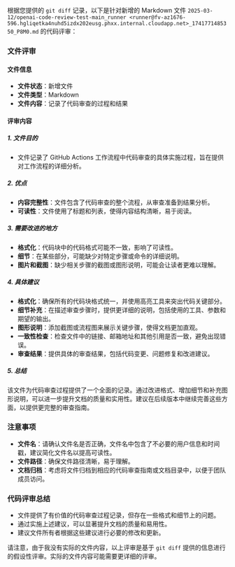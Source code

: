 根据您提供的 `git diff` 记录，以下是针对新增的 Markdown 文件 `2025-03-12/openai-code-review-test-main_runner <runner@fv-az1676-596.hgliqetka4nuhd5izdx202eusg.phxx.internal.cloudapp.net>_1741771485350_P8M0.md` 的代码评审：

### 文件评审

#### 文件信息
- **文件状态**：新增文件
- **文件类型**：Markdown
- **文件内容**：记录了代码审查的过程和结果

#### 评审内容

##### 1. 文件目的
- 文件记录了 GitHub Actions 工作流程中代码审查的具体实施过程，旨在提供对工作流程的详细分析。

##### 2. 优点
- **内容完整性**：文件包含了代码审查的整个流程，从审查准备到结果分析。
- **可读性**：文件使用了标题和列表，使得内容结构清晰，易于阅读。

##### 3. 需要改进的地方
- **格式化**：代码块中的代码格式可能不一致，影响了可读性。
- **细节**：在某些部分，可能缺少对特定步骤或命令的详细说明。
- **图片和截图**：缺少相关步骤的截图或图形说明，可能会让读者更难以理解。

##### 4. 具体建议
- **格式化**：确保所有的代码块格式统一，并使用高亮工具来突出代码关键部分。
- **细节补充**：在描述审查步骤时，提供更详细的说明，包括使用的工具、参数和期望的输出。
- **图形说明**：添加截图或流程图来展示关键步骤，使得文档更加直观。
- **一致性检查**：检查文件中的链接、邮箱地址和其他引用是否一致，避免出现错误。
- **审查结果**：提供具体的审查结果，包括代码变更、问题修复和改进建议。

##### 5. 总结
该文件为代码审查过程提供了一个全面的记录。通过改进格式、增加细节和补充图形说明，可以进一步提升文档的质量和实用性。建议在后续版本中继续完善这些方面，以提供更完整的审查指南。

### 注意事项
- **文件名**：请确认文件名是否正确，文件名中包含了不必要的用户信息和时间戳，建议简化文件名以提高可读性。
- **文件路径**：确保文件路径清晰，易于理解。
- **文档归档**：考虑将文件归档到相应的代码审查指南或文档目录中，以便于团队成员访问。

### 代码评审总结
- 文件提供了有价值的代码审查过程记录，但存在一些格式和细节上的问题。
- 通过实施上述建议，可以显著提升文档的质量和易用性。
- 建议文件所有者根据这些建议进行必要的修改和更新。

请注意，由于我没有实际的文件内容，以上评审是基于 `git diff` 提供的信息进行的假设性评审。实际的文件内容可能需要更详细的评审。